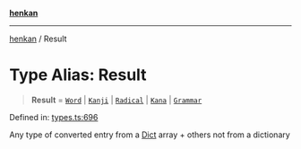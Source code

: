 [**henkan**](../README.md)

***

[henkan](../README.md) / Result

# Type Alias: Result

> **Result** = [`Word`](../interfaces/Word.md) \| [`Kanji`](../interfaces/Kanji.md) \| [`Radical`](../interfaces/Radical.md) \| [`Kana`](../interfaces/Kana.md) \| [`Grammar`](../interfaces/Grammar.md)

Defined in: [types.ts:696](https://github.com/Ronokof/Henkan/blob/52fe6d98746996eb6471b21af2a4100c9ce484cf/src/types.ts#L696)

Any type of converted entry from a [Dict](Dict.md) array + others not from a dictionary

